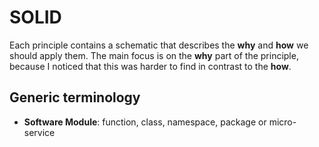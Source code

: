 # SOLID
Each principle contains a schematic that describes the **why** and **how** we should apply them. The main focus is on the **why** part of the principle, because I noticed that this was harder to find in contrast to the **how**. 

## Generic terminology

* **Software Module**: function, class, namespace, package or micro-service